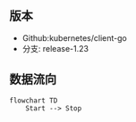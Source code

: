 ## 版本
+ Github:kubernetes/client-go
+ 分支: release-1.23

## 数据流向
```mermaid
flowchart TD
    Start --> Stop
```
